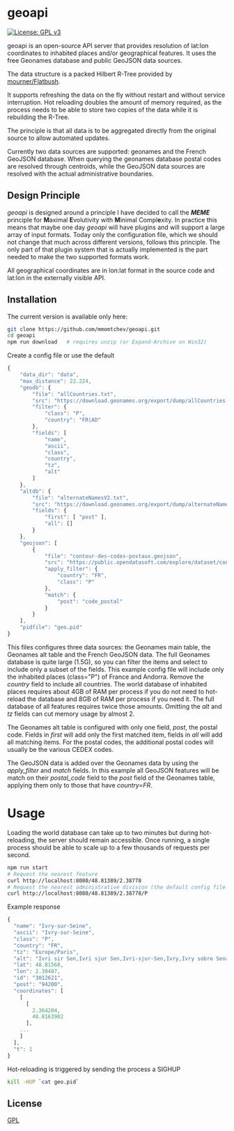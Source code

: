 # geoapi

[![License: GPL v3](https://img.shields.io/badge/License-GPL%20v3-blue.svg)](https://www.gnu.org/licenses/gpl-3.0)

geoapi is an open-source API server that provides resolution of lat:lon coordinates to inhabited places and/or geographical features. It uses the free Geonames database and public GeoJSON data sources.

The data structure is a packed Hilbert R-Tree provided by [mourner/Flatbush](https://github.com/mourner/flatbush).

It supports refreshing the data on the fly without restart and without service interruption. Hot reloading doubles the amount of memory required, as the process needs to be able to store two copies of the data while it is rebuilding the R-Tree.

The principle is that all data is to be aggregated directly from the original source to allow automated updates.

Currently two data sources are supported: geonames and the French GeoJSON database. When querying the geonames database postal codes are resolved through centroids, while the GeoJSON data sources are resolved with the actual administrative boundaries.

## Design Principle

*geoapi* is designed around a principle I have decided to call the ***MEME*** principle for **M**aximal **E**volutivity with **M**inimal Compl**e**xity.
In practice this means that maybe one day *geoapi* will have plugins and will support a large array of input formats. Today only the configuration file, which we should not change that much across different versions, follows this principle. The only part of that plugin system that is actually implemented is the part needed to make the two supported formats work.

All geographical coordinates are in lon:lat format in the source code and lat:lon in the externally visible API.

## Installation

The current version is available only here:
```bash
git clone https://github.com/mmomtchev/geoapi.git
cd geoapi
npm run download   # requires unzip (or Expand-Archive on Win32)
```

Create a config file or use the default
```js
{
    "data_dir": "data",
    "max_distance": 22.224,
    "geodb": {
        "file": "allCountries.txt",
        "src": "https://download.geonames.org/export/dump/allCountries.zip",
        "filter": {
            "class": "P",
            "country": "FR|AD"
        },
        "fields": [
            "name",
            "ascii",
            "class",
            "country",
            "tz",
            "alt"
        ]
    },
    "altdb": {
        "file": "alternateNamesV2.txt",
        "src": "https://download.geonames.org/export/dump/alternateNamesV2.zip",
        "fields": {
            "first": [ "post" ],
            "all": []
        }
    },
    "geojson": [
        {
            "file": "contour-des-codes-postaux.geojson",
            "src": "https://public.opendatasoft.com/explore/dataset/contour-des-codes-postaux/download/?format=geojson&timezone=Europe/Berlin&lang=en",
            "apply_filter": {
                "country": "FR",
                "class": "P"
            },
            "match": {
                "post": "code_postal"
            }
        }
    ],
    "pidfile": "geo.pid"
}
```
This files configures three data sources: the Geonames main table, the Geonames alt table and the French GeoJSON data. The full Geonames database is quite large (1.5G), so you can filter the items and select to include only a subset of the fields. This example config file will include only the inhabited places (class="P") of France and Andorra. Remove the *country* field to include all countries. The world database of inhabited places requires about 4GB of RAM per process if you do not need to hot-reload the database and 8GB of RAM per process if you need it. The full database of all features requires twice those amounts. Omitting the *alt* and *tz* fields can cut memory usage by almost 2.

The Geonames alt table is configured with only one field, *post*, the postal code. Fields in *first* will add only the first matched item, fields in *all* will add all matching items. For the postal codes, the additional postal codes will usually be the various CEDEX codes.

The GeoJSON data is added over the Geonames data by using the *apply_filter* and *match* fields. In this example all GeoJSON features will be match on their *postal_code* field to the *post* field of the Geonames table, applying them only to those that have *country=FR*.

# Usage

Loading the world database can take up to two minutes but during hot-reloading, the server should remain accessible.
Once running, a single process should be able to scale up to a few thousands of requests per second.

```bash
npm run start
# Request the nearest feature
curl http://localhost:8080/48.81389/2.38778
# Request the nearest administrative division (the default config file includes only P records so this is not needed)
curl http://localhost:8080/48.81389/2.38778/P
```

Example response
```js
{
  "name": "Ivry-sur-Seine",
  "ascii": "Ivry-sur-Seine",
  "class": "P",
  "country": "FR",
  "tz": "Europe/Paris",
  "alt": "Ivri sir Sen,Ivri sjur Sen,Ivri-sjur-Sen,Ivry,Ivry sobre Sena,Ivry-sur-Seine,ayfry swr syn,aywry swr sn,aywry-swr-sn,ibeuliswileusen,ivuri=shuru=senu,sai na he pan yi fu li,ʼybry-syr-sn,Іврі-сюр-Сен,Иври сир Сен,Иври сюр Сен,Иври-сюр-Сен,איברי-סיר-סן,إيفري سور سين,ایوری سور سن,ایوری-سور-سن,イヴリー＝シュル＝セーヌ,塞纳河畔伊夫里,이브리쉬르센",
  "lat": 48.81568,
  "lon": 2.38487,
  "id": "3012621",
  "post": "94200",
  "coordinates": [
    [
      [
        2.364204,
        48.8163982
      ],
    ...
    ]
  ],
  "t": 1
}
```

Hot-reloading is triggered by sending the process a SIGHUP
```bash
kill -HUP `cat geo.pid`
```

## License
[GPL](https://choosealicense.com/licenses/gpl-3.0/)
